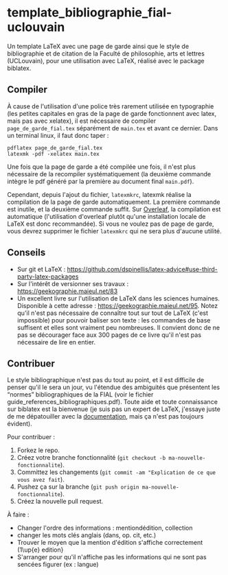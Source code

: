 # template_bibliographie_fial-uclouvain
Un template LaTeX avec une page de garde ainsi que le style de bibliographie et de citation de la Faculté de philosophie, arts et lettres (UCLouvain), pour une utilisation avec LaTeX, réalisé avec le package biblatex.

## Compiler

À cause de l'utilisation d'une police très rarement utilisée en typographie (les petites capitales en gras de la page de garde fonctionnent avec latex, mais pas avec xelatex), il est nécessaire de compiler `page_de_garde_fial.tex` séparément de `main.tex` et avant ce dernier. Dans un terminal linux, il faut donc taper :

    pdflatex page_de_garde_fial.tex
    latexmk -pdf -xelatex main.tex

Une fois que la page de garde a été compilée une fois, il n'est plus nécessaire de la recompiler systématiquement (la deuxième commande intègre le pdf généré par la première au document final `main.pdf`).

Cependant, depuis l'ajout du fichier, `latexmkrc`, latexmk réalise la compilation de la page de garde automatiquement. La première commande est inutile, et la deuxième commande suffit. Sur [Overleaf](https://fr.overleaf.com/login), la compilation est automatique (l'utilisation d'overleaf plutôt qu'une installation locale de LaTeX est donc recommandée). Si vous ne voulez pas de page de garde, vous devrez supprimer le fichier `latexmkrc` qui ne sera plus d'aucune utilité.

## Conseils

* Sur git et LaTeX : https://github.com/dspinellis/latex-advice#use-third-party-latex-packages
* Sur l'intérêt de versionner ses travaux : https://geekographie.maieul.net/83
* Un excellent livre sur l'utilisation de LaTeX dans les sciences humaines. Disponible à cette adresse : https://geekographie.maieul.net/95. Notez qu'il n'est pas nécessaire de connaître tout sur tout de LaTeX (c'est impossible) pour pouvoir baliser son texte : les commandes de base suffisent et elles sont vraiment peu nombreuses. Il convient donc de ne pas se décourager face aux 300 pages de ce livre qu'il n'est pas nécessaire de lire en entier.

## Contribuer

Le style bibliographique n'est pas du tout au point, et il est difficile de penser qu'il le sera un jour, vu l'étendue des ambiguités que présentent les “normes” bibliographiques de la FIAL (voir le fichier guide_references_bibliographiques.pdf). Toute aide et toute connaissance sur biblatex est la bienvenue (je suis pas un expert de LaTeX, j'essaye juste de me dépatouiller avec la [documentation](http://mirrors.ibiblio.org/CTAN/macros/latex/contrib/biblatex/doc/biblatex.pdf), mais ça n'est pas toujours évident).

Pour contribuer :

1. Forkez le repo.
2. Créez votre branche fonctionnalité (`git checkout -b ma-nouvelle-fonctionnalite`).
3. Committez les changements (`git commit -am "Explication de ce que vous avez fait`).
4. Pushez ça sur la branche (`git push origin ma-nouvelle-fonctionnalite`).
5. Créez la nouvelle pull request.

À faire :

* Changer l'ordre des informations : mentiondédition, collection
* changer les mots clés anglais (dans, op. cit, etc.)
* Trouver le moyen que la mention d'édition s'affiche correctement (1\up{e} edition}
* S'arranger pour qu'il n'affiche pas les informations qui ne sont pas sencées figurer (ex : langue)

